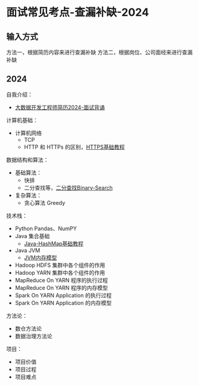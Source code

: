 # 面试常见考点-查漏补缺-2024

## 输入方式

方法一，根据简历内容来进行查漏补缺
方法二，根据岗位、公司面经来进行查漏补缺

## 2024

自我介绍：
- [大数据开发工程师简历2024-面试背诵](work/career/main-job/程序员/interview/简历/个人简历/大数据开发工程师简历2024-面试背诵.md)

计算机基础：
- 计算机网络
	- TCP
	- HTTP 和 HTTPs 的区别，[HTTPS基础教程](work/framework/Common/HTTP/HTTPS基础教程.md)

数据结构和算法：
- 基础算法：
	- 快排
	- 二分查找等，[二分查找Binary-Search](learning/subjects/ComputerScience/DataStructuresAndAlgorithm/Algorithms/Elementary/二分查找Binary-Search.md)
- 复杂算法：
	- 贪心算法 Greedy

技术栈：
- Python Pandas、NumPY
- Java 集合基础
	- [Java-HashMap基础教程](work/programming/Java/programming/Intermediate/Collections/Java-HashMap基础教程.md)
- Java JVM
	- [JVM内存模型](work/programming/Java/mechanism/JVM内存模型.md)
- Hadoop HDFS 集群中各个组件的作用
- Hadoop YARN 集群中各个组件的作用
- MapReduce On YARN 程序的执行过程
- MapReduce On YARN 程序的内存模型
- Spark On YARN Application 的执行过程
- Spark On YARN Application 的内存模型

方法论：
- 数仓方法论
- 数据治理方法论

项目：
- 项目价值
- 项目过程
- 项目难点